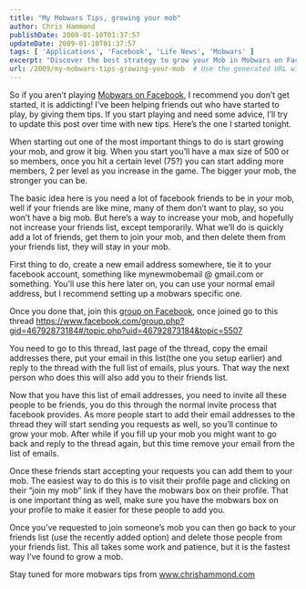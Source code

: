 ```yaml
---
title: "My Mobwars Tips, growing your mob"
author: Chris Hammond
publishDate: 2009-01-10T01:37:57
updateDate: 2009-01-10T01:37:57
tags: [ 'Applications', 'Facebook', 'Life News', 'Mobwars' ]
excerpt: "Discover the best strategy to grow your Mob in Mobwars on Facebook quickly. Learn how to add friends to your mob without increasing your friend list."
url: /2009/my-mobwars-tips-growing-your-mob  # Use the generated URL with year
---
```

<p>So if you aren’t playing <a href="https://apps.facebook.com/mobwars/" target="_blank">Mobwars on Facebook</a>, I recommend you don’t get started, it is addicting! I’ve been helping friends out who have started to play, by giving them tips. If you start playing and need some advice, I’ll try to update this post over time with new tips. Here’s the one I started tonight.</p>  <p>When starting out one of the most important things to do is start growing your mob, and grow it big. When you start you’ll have a max size of 500 or so members, once you hit a certain level (75?) you can start adding more members, 2 per level as you increase in the game. The bigger your mob, the stronger you can be. </p>  <p>The basic idea here is you need a lot of facebook friends to be in your mob, well if your friends are like mine, many of them don’t want to play, so you won’t have a big mob. But here’s a way to increase your mob, and hopefully not increase your friends list, except temporarily. What we’ll do is quickly add a lot of friends, get them to join your mob, and then delete them from your friends list, they will stay in your mob.</p>  <p>First thing to do, create a new email address somewhere, tie it to your facebook account, something like mynewmobemail @ gmail.com or something. You’ll use this here later on, you can use your normal email address, but I recommend setting up a mobwars specific one.</p>  <p>Once you done that, join this <a href="https://www.facebook.com/group.php?gid=46792873184&amp;ref=ts" target="_blank">group on Facebook</a>, once joined go to this thread <a href="https://www.facebook.com/group.php?gid=46792873184#/topic.php?uid=46792873184&amp;topic=5507">https://www.facebook.com/group.php?gid=46792873184#/topic.php?uid=46792873184&amp;topic=5507</a></p>  <p>You need to go to this thread, last page of the thread, copy the email addresses there, put your email in this list(the one you setup earlier) and reply to the thread with the full list of emails, plus yours. That way the next person who does this will also add you to their friends list. </p>  <p>Now that you have this list of email addresses, you need to invite all these people to be friends, you do this through the normal invite process that facebook provides. As more people start to add their email addresses to the thread they will start sending you requests as well, so you’ll continue to grow your mob. After while if you fill up your mob you might want to go back and reply to the thread again, but this time remove your email from the list of emails.</p>  <p>Once these friends start accepting your requests you can add them to your mob. The easiest way to do this is to visit their profile page and clicking on their “join my mob” link if they have the mobwars box on their profile. That is one important thing as well, make sure you have the mobwars box on your profile to make it easier for these people to add you.</p>  <p>Once you’ve requested to join someone’s mob you can then go back to your friends list (use the recently added option) and delete those people from your friends list. This all takes some work and patience, but it is the fastest way I’ve found to grow a mob.</p>  <p>Stay tuned for more mobwars tips from <a href="https://www.chrishammond.com">www.chrishammond.com</a></p>


